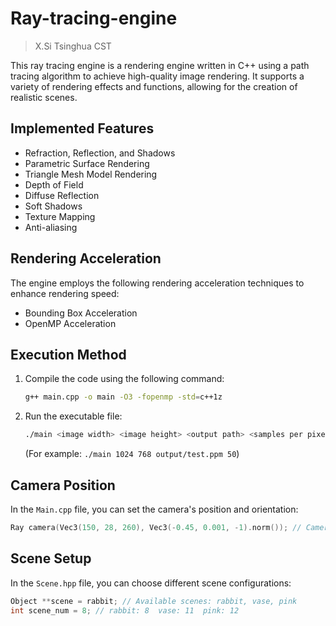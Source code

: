 # Ray-tracing-engine

> X.Si Tsinghua CST

This ray tracing engine is a rendering engine written in C++ using a path tracing algorithm to achieve high-quality image rendering. It supports a variety of rendering effects and functions, allowing for the creation of realistic scenes.

## Implemented Features

- Refraction, Reflection, and Shadows
- Parametric Surface Rendering
- Triangle Mesh Model Rendering
- Depth of Field
- Diffuse Reflection
- Soft Shadows
- Texture Mapping
- Anti-aliasing

## Rendering Acceleration

The engine employs the following rendering acceleration techniques to enhance rendering speed:

- Bounding Box Acceleration
- OpenMP Acceleration

## Execution Method

1. Compile the code using the following command:
   ```bash
   g++ main.cpp -o main -O3 -fopenmp -std=c++1z
   ```

2. Run the executable file:
   ```bash
   ./main <image width> <image height> <output path> <samples per pixel>
   ```
   (For example: `./main 1024 768 output/test.ppm 50`)

## Camera Position

In the `Main.cpp` file, you can set the camera's position and orientation:
```cpp
Ray camera(Vec3(150, 28, 260), Vec3(-0.45, 0.001, -1).norm()); // Camera settings
```

## Scene Setup

In the `Scene.hpp` file, you can choose different scene configurations:
```cpp
Object **scene = rabbit; // Available scenes: rabbit, vase, pink
int scene_num = 8; // rabbit: 8  vase: 11  pink: 12
```
